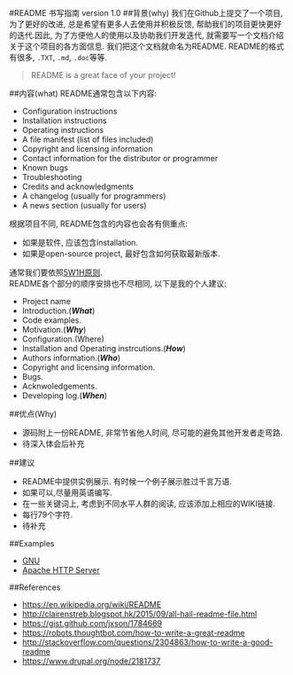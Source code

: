 #README 书写指南 version 1.0
##背景(why)
我们在Github上提交了一个项目, 为了更好的改进, 总是希望有更多人去使用并积极反馈, 帮助我们的项目更快更好的迭代.因此, 为了方便他人的使用以及协助我们开发迭代, 就需要写一个文档介绍关于这个项目的各方面信息. 我们把这个文档就命名为README. README的格式有很多, `.TXT`, `.md`, `.doc`等等.

> README is  a  great face of your project!

##内容(what)
README通常包含以下内容:

- Configuration instructions
- Installation instructions 
- Operating instructions
- A file manifest (list of files included)
- Copyright and licensing information
- Contact information for the distributor or programmer
- Known bugs
- Troubleshooting
- Credits and acknowledgments
- A changelog (usually for programmers)
- A news section (usually for users)

根据项目不同, README包含的内容也会各有侧重点:

- 如果是软件, 应该包含installation.
- 如果是open-source project, 最好包含如何获取最新版本.

通常我们要依照[5W1H原则](http://wiki.woodpecker.org.cn/moin/5W1H).  
README各个部分的顺序安排也不尽相同, 以下是我的个人建议:

- Project name  
- Introduction.(***What***)
- Code examples.
- Motivation.(***Why***)
- Configuration.(Where)
- Installation and Operating instrcutions.(***How***)
- Authors information.(***Who***)
- Copyright and licensing information.
- Bugs.
- Acknwoledgements.
- Developing log.(***When***)

##优点(Why)
- 源码附上一份README, 非常节省他人时间, 尽可能的避免其他开发者走弯路.
- 待深入体会后补充

##建议
- README中提供实例展示. 有时候一个例子展示胜过千言万语.
- 如果可以,尽量用英语编写.
- 在一些关键词上, 考虑到不同水平人群的阅读, 应该添加上相应的WIKI链接.
- 每行79个字符.
- 待补充

##Examples
- [GNU](https://robots.thoughtbot.com/how-to-write-a-great-readme)
- [Apache HTTP Server](http://svn.apache.org/repos/asf/httpd/httpd/trunk/README)


##References
- <https://en.wikipedia.org/wiki/README>
- <http://clairenstreb.blogspot.hk/2015/09/all-hail-readme-file.html>
- <https://gist.github.com/jxson/1784669>
- <https://robots.thoughtbot.com/how-to-write-a-great-readme>
- <http://stackoverflow.com/questions/2304863/how-to-write-a-good-readme>
- <https://www.drupal.org/node/2181737>